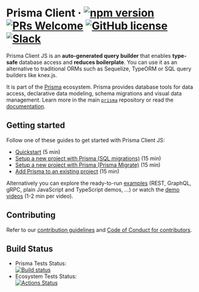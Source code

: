 # Prisma Client &middot; [![npm version](https://img.shields.io/npm/v/@prisma/client.svg?style=flat)](https://www.npmjs.com/package/@prisma/client) [![PRs Welcome](https://img.shields.io/badge/PRs-welcome-brightgreen.svg)](https://github.com/prisma/prisma/blob/main/CONTRIBUTING.md) [![GitHub license](https://img.shields.io/badge/license-Apache%202-blue)](https://github.com/prisma/prisma/blob/main/LICENSE) [![Slack](https://img.shields.io/badge/chat-on%20slack-blue.svg)](https://slack.prisma.io/)

Prisma Client JS is an **auto-generated query builder** that enables **type-safe** database access and **reduces boilerplate**. You can use it as an alternative to traditional ORMs such as Sequelize, TypeORM or SQL query builders like knex.js.

It is part of the [Prisma](https://www.prisma.io/) ecosystem. Prisma provides database tools for data access, declarative data modeling, schema migrations and visual data management. Learn more in the main [`prisma`](https://github.com/prisma/prisma/) repository or read the [documentation](https://www.prisma.io/docs/).

## Getting started

Follow one of these guides to get started with Prisma Client JS:

- [Quickstart](https://www.prisma.io/docs/getting-started/quickstart) (5 min)
- [Setup a new project with Prisma (SQL migrations)](https://www.prisma.io/docs/getting-started/setup-prisma/start-from-scratch-sql) (15 min)
- [Setup a new project with Prisma (Prisma Migrate)](https://www.prisma.io/docs/getting-started/setup-prisma/start-from-scratch-prisma-migrate) (15 min)
- [Add Prisma to an existing project](https://www.prisma.io/docs/getting-started/setup-prisma/add-to-existing-project) (15 min)

Alternatively you can explore the ready-to-run [examples](https://github.com/prisma/prisma-examples/) (REST, GraphQL, gRPC, plain JavaScript and TypeScript demos, ...) or watch the [demo videos](https://www.youtube.com/watch?v=0RhtQgIs-TE&list=PLn2e1F9Rfr6k9PnR_figWOcSHgc_erDr5&index=1) (1-2 min per video).

## Contributing

Refer to our [contribution guidelines](https://github.com/prisma/prisma/blob/main/CONTRIBUTING.md) and [Code of Conduct for contributors](https://github.com/prisma/prisma/blob/main/CODE_OF_CONDUCT.md).

## Build Status

- Prisma Tests Status:  
  [![Build status](https://badge.buildkite.com/590e1981074b70961362481ad8319a831b44a38c5d468d6408.svg?branch=master)](https://buildkite.com/prisma/prisma2-test)
- Ecosystem Tests Status:  
  [![Actions Status](https://github.com/prisma/ecosystem-tests/workflows/test/badge.svg)](https://github.com/prisma/ecosystem-tests/actions)
